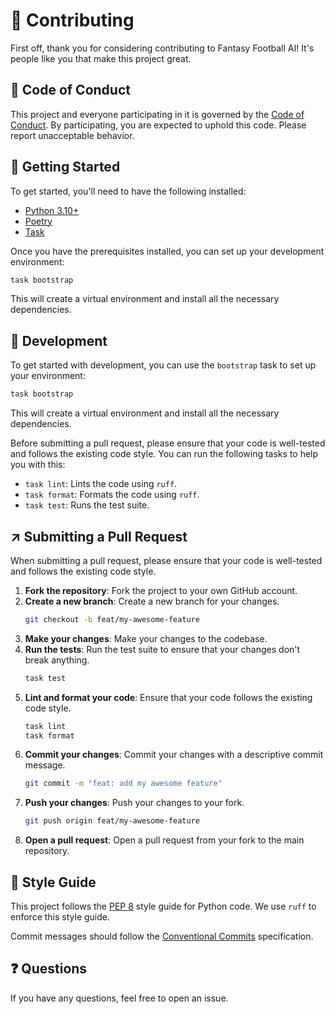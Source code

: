 # :wave: Contributing

First off, thank you for considering contributing to Fantasy Football AI! It's people like you that make this project great.

## :memo: Code of Conduct

This project and everyone participating in it is governed by the [Code of Conduct](/.github/CODE_OF_CONDUCT.md). By participating, you are expected to uphold this code. Please report unacceptable behavior.

## :rocket: Getting Started

To get started, you'll need to have the following installed:

*   [Python 3.10+](https://www.python.org/downloads/)
*   [Poetry](https://python-poetry.org/docs/#installation)
*   [Task](https://taskfile.dev/installation/)

Once you have the prerequisites installed, you can set up your development environment:

```bash
task bootstrap
```

This will create a virtual environment and install all the necessary dependencies.

## :wrench: Development

To get started with development, you can use the `bootstrap` task to set up your environment:

```bash
task bootstrap
```

This will create a virtual environment and install all the necessary dependencies.

Before submitting a pull request, please ensure that your code is well-tested and follows the existing code style. You can run the following tasks to help you with this:

*   `task lint`: Lints the code using `ruff`.
*   `task format`: Formats the code using `ruff`.
*   `task test`: Runs the test suite.

## :arrow_upper_right: Submitting a Pull Request

When submitting a pull request, please ensure that your code is well-tested and follows the existing code style.

1.  **Fork the repository**: Fork the project to your own GitHub account.
2.  **Create a new branch**: Create a new branch for your changes.
    ```bash
    git checkout -b feat/my-awesome-feature
    ```
3.  **Make your changes**: Make your changes to the codebase.
4.  **Run the tests**: Run the test suite to ensure that your changes don't break anything.
    ```bash
    task test
    ```
5.  **Lint and format your code**: Ensure that your code follows the existing code style.
    ```bash
    task lint
    task format
    ```
6.  **Commit your changes**: Commit your changes with a descriptive commit message.
    ```bash
    git commit -m "feat: add my awesome feature"
    ```
7.  **Push your changes**: Push your changes to your fork.
    ```bash
    git push origin feat/my-awesome-feature
    ```
8.  **Open a pull request**: Open a pull request from your fork to the main repository.

## :art: Style Guide

This project follows the [PEP 8](https://www.python.org/dev/peps/pep-0008/) style guide for Python code. We use `ruff` to enforce this style guide.

Commit messages should follow the [Conventional Commits](https://www.conventionalcommits.org/en/v1.0.0/) specification.

## :question: Questions

If you have any questions, feel free to open an issue.